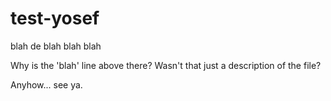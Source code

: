 # test-yosef
blah de blah blah blah

Why is the 'blah' line above there? Wasn't that just a description of the file?

Anyhow... see ya.
